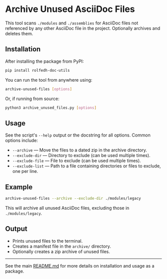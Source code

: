 # Archive Unused AsciiDoc Files

This tool scans `./modules` and `./assemblies` for AsciiDoc files not referenced by any other AsciiDoc file in the project. Optionally archives and deletes them.

## Installation

After installing the package from PyPI:

```sh
pip install rolfedh-doc-utils
```

You can run the tool from anywhere using:

```sh
archive-unused-files [options]
```

Or, if running from source:

```sh
python3 archive_unused_files.py [options]
```

## Usage

See the script's `--help` output or the docstring for all options. Common options include:

- `--archive` — Move the files to a dated zip in the archive directory.
- `--exclude-dir` — Directory to exclude (can be used multiple times).
- `--exclude-file` — File to exclude (can be used multiple times).
- `--exclude-list` — Path to a file containing directories or files to exclude, one per line.

## Example

```sh
archive-unused-files --archive --exclude-dir ./modules/legacy
```

This will archive all unused AsciiDoc files, excluding those in `./modules/legacy`.

## Output

- Prints unused files to the terminal.
- Creates a manifest file in the `archive/` directory.
- Optionally creates a zip archive of unused files.

---

See the main [README.md](README.md) for more details on installation and usage as a package.

